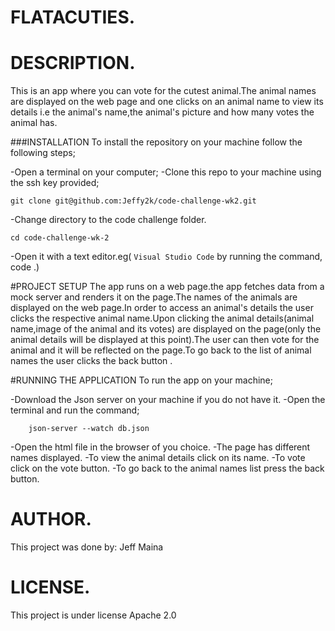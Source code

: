 # FLATACUTIES.

# DESCRIPTION.
This is an app where you can vote for the cutest animal.The animal names are displayed on the web page and one clicks on an animal name to view its details i.e the animal's name,the animal's picture and how many votes the animal has.

###INSTALLATION
To install the repository on your machine follow the following steps;

-Open a terminal on your computer;
-Clone this repo to your machine using the ssh key provided;

    git clone git@github.com:Jeffy2k/code-challenge-wk2.git

-Change directory to the code challenge folder.

    cd code-challenge-wk-2

-Open it with a text editor.eg( `Visual Studio Code` by running the command,  code .)

#PROJECT SETUP
The app runs on a web page.the app fetches data from a mock server and renders it on the page.The names of the animals are displayed on the web page.In order to access an animal's details the user clicks the respective animal name.Upon clicking the animal details(animal name,image of the animal and its votes) are displayed on the page(only the animal details will be displayed at this point).The user can then vote for the animal and it will be reflected on the page.To go back to the list of animal names the user clicks the back button .

#RUNNING THE APPLICATION
To run the app on your machine;

-Download the Json server on your machine if you do not have it.
-Open the terminal and run the command;

        json-server --watch db.json

-Open the html file in the browser of you choice.
-The page has different names displayed.
-To view the animal details click on its name.
-To vote click on the vote button.
-To go back to the animal names list press the back button.

# AUTHOR.
This project was done by:
Jeff Maina

# LICENSE.
This project is under license Apache 2.0

